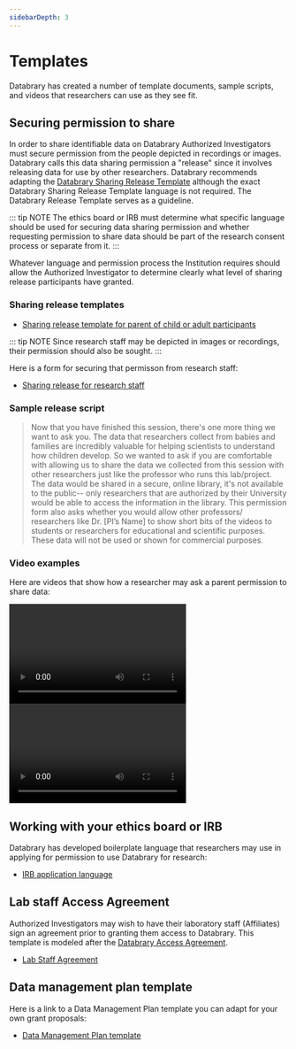 ```yaml
---
sidebarDepth: 3
---
```


# Templates

Databrary has created a number of template documents, sample scripts, and videos that researchers can use as they see fit.

## Securing permission to share

In order to share identifiable data on Databrary Authorized Investigators must secure permission from the people depicted in recordings or images.
Databrary calls this data sharing permission a "release" since it involves releasing data for use by other researchers.
Databrary recommends adapting the [Databrary Sharing Release Template](release-template.md) although the exact Databrary Sharing Release Template language is not required.
The Databrary Release Template serves as a guideline.

::: tip NOTE
The ethics board or IRB must determine what specific language should be used for securing data sharing permission and whether requesting permission to share data should be part of the research consent process or separate from it.
:::

Whatever language and permission process the Institution requires should allow the Authorized Investigator to determine clearly what level of sharing release participants have granted.

### Sharing release templates

- [Sharing release template for parent of child or adult participants](release-template.md)

::: tip NOTE
Since research staff may be depicted in images or recordings, their permission should also be sought.
:::

Here is a form for securing that permisson from research staff:

- [Sharing release for research staff](staff-release.md)

### Sample release script

> Now that you have finished this session, there's one more thing we want to ask you. The data that researchers collect from babies and families are incredibly valuable for helping scientists to understand how children develop.
> So we wanted to ask if you are comfortable with allowing us to share the data we collected from this session with other researchers just like the professor who runs this lab/project. The data would be shared in a secure, online library, it's not available to the public-- only researchers that are authorized by their University would be able to access the information in the library.
> This permission form also asks whether you would allow other professors/ researchers like Dr. [PI’s Name] to show short bits of the videos to students or researchers for educational and scientific purposes. These data will not be used or shown for commercial purposes.

### Video examples

Here are videos that show how a researcher may ask a parent permission to share data:

<video width="320" height="180" controls>
  <source src="https://www.databrary.org/video/example-video-1.mp4" type="video/mp4">
  Your browser does not support the video tag.
</video>

<video width="320" height="180" controls>
  <source src="https://www.databrary.org/video/example-video-2.mp4" type="video/mp4">
  Your browser does not support the video tag.
</video>

## Working with your ethics board or IRB

Databrary has developed boilerplate language that researchers may use in applying for permission to use Databrary for research:

- [IRB application language](irb-application.md)

## Lab staff Access Agreement

Authorized Investigators may wish to have their laboratory staff (Affiliates) sign an agreement prior to granting them access to Databrary.
This template is modeled after the [Databrary Access Agreement](../policies/daa-2020-06-10.md).

- [Lab Staff Agreement](../policies/staff-agreement.md)

## Data management plan template

Here is a link to a Data Management Plan template you can adapt for your own grant proposals:

- [Data Management Plan template](data-management-plan.md)
